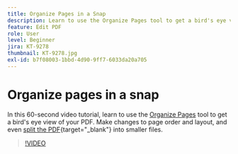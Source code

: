 ```yaml
---
title: Organize Pages in a Snap
description: Learn to use the Organize Pages tool to get a bird's eye view of your PDF
feature: Edit PDF
role: User
level: Beginner
jira: KT-9278
thumbnail: KT-9278.jpg
exl-id: b7f08003-1bbd-4d90-9ff7-6033da20a705
---
```

# Organize pages in a snap

In this 60-second video tutorial, learn to use the [Organize Pages](https://www.adobe.com/acrobat/online/rearrange-pdf.html) tool to get a bird's eye view of your PDF. Make changes to page order and layout, and even [split the PDF](https://www.adobe.com/acrobat/online/split-pdf.html){target="_blank"} into smaller files.

>[!VIDEO](https://video.tv.adobe.com/v/338278?quality=12&learn=on&hidetitle=true)
